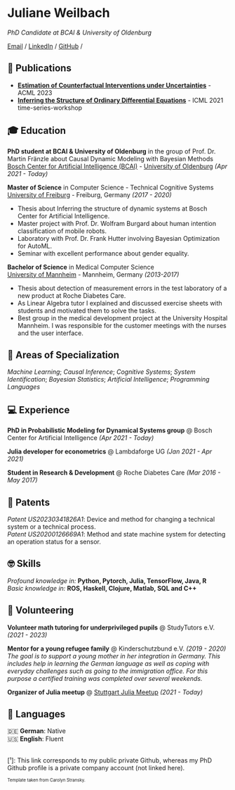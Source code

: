 # Juliane Weilbach

_PhD Candidate at BCAI & University of Oldenburg_ <br>

[Email](mailto:juliane.weilbach@protonmail.com) / [LinkedIn](https://www.linkedin.com/in/juliane-weilbach/) / [GitHub](https://github.com/JulesBlubb/) /

## 📄 Publications
- [**Estimation of Counterfactual Interventions under Uncertainties**](https://arxiv.org/abs/2309.08332) - ACML 2023 
- [**Inferring the Structure of Ordinary Differential Equations**](https://arxiv.org/abs/2107.07345) - ICML 2021 time-series-workshop

## 🎓 Education

**PhD student at BCAI & University of Oldenburg** in the group of Prof. Dr. Martin Fränzle about Causal Dynamic Modeling with Bayesian Methods<br>
[Bosch Center for Artificial Intelligence (BCAI)](https://www.bosch-ai.com/) - [University of Oldenburg](https://uol.de/socps/personen) _(Apr 2021 - Today)_ <br>

**Master of Science** in Computer Science - Technical Cognitive Systems<br>
[University of Freiburg](https://www.tf.uni-freiburg.de/de) - Freiburg, Germany _(2017 - 2020)_<br>
  - Thesis about Inferring the structure of dynamic systems at Bosch Center for Artificial Intelligence. <br>
  - Master project with Prof. Dr. Wolfram Burgard about human intention classification of mobile robots. <br>
  - Laboratory with Prof. Dr. Frank Hutter involving Bayesian Optimization for AutoML. <br>
  - Seminar with excellent performance about gender equality. <br>

**Bachelor of Science** in Medical Computer Science <br>
[University of Mannheim](https://www.hs-mannheim.de/imb.html) - Mannheim, Germany _(2013-2017)_<br>
  - Thesis about detection of measurement errors in the test laboratory of a new product at Roche Diabetes Care. <br>
  - As Linear Algebra tutor I explained and discussed exercise sheets with students and motivated them to solve the tasks. <br>
  - Best group in the medical development project at the University Hospital Mannheim. I was
responsible for the customer meetings with the nurses and the user interface. <br>

## 📌 Areas of Specialization
_Machine Learning_; _Causal Inference_; _Cognitive Systems_; _System Identification_; _Bayesian Statistics_; _Artificial Intelligence_; _Programming Languages_ <br>

## 💻 Experience

**PhD in Probabilistic Modeling for Dynamical Systems group** @ Bosch Center for Artificial Intelligence _(Apr 2021 - Today)_ <br>

**Julia developer for econometrics** @ Lambdaforge UG _(Jan 2021 - Apr 2021)_ <br>

**Student in Research & Development** @ Roche Diabetes Care _(Mar 2016 - May 2017)_ <br>

## 📑 Patents

_Patent US20230341826A1_: Device and method for changing a technical system or a technical process. <br>
_Patent US20200126669A1_: Method and state machine system for detecting an operation status for a sensor.

## 🤓 Skills 
_Profound knowledge in:_ **Python, Pytorch, Julia, TensorFlow, Java, R** <br>
_Basic knowledge in:_ **ROS, Haskell, Clojure, Matlab, SQL and C++** <br>

## 👥 Volunteering

**Volunteer math tutoring for underprivileged pupils** @ StudyTutors e.V. _(2021 - 2023)_

**Mentor for a young refugee family** @ Kinderschutzbund e.V. _(2019 - 2020)_ <br>
_The goal is to support a young mother in her integration in Germany. This includes help in learning the German language as well as coping with everyday challenges such as going to the immigration office. For this purpose a certified training was completed over several weekends._

**Organizer of Julia meetup** @ [Stuttgart Julia Meetup](https://gitlab.com/JulesBlubb20/stutt-julia/-/tree/master) _(2021 - Today)_ 

## 💬 Languages

🇩🇪 **German**: Native <br>
🇺🇸 **English**: Fluent 
<br><br>





[¹]: This link corresponds to my public private Github, whereas my PhD Github profile is a private company account (not linked here).

<sub><sup>Template taken from Carolyn Stransky.</sup></sub>

